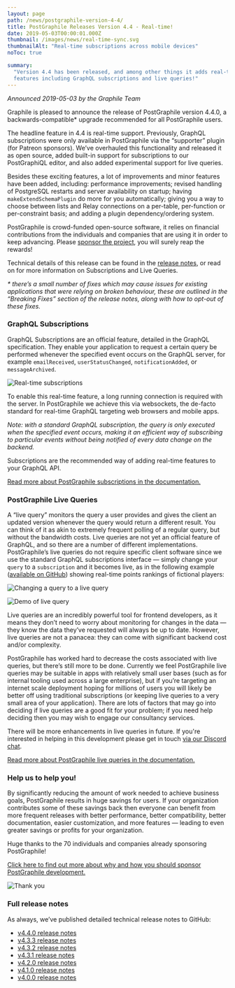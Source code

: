 ```yaml
---
layout: page
path: /news/postgraphile-version-4-4/
title: PostGraphile Releases Version 4.4 - Real-time!
date: 2019-05-03T00:00:01.000Z
thumbnail: /images/news/real-time-sync.svg
thumbnailAlt: "Real-time subscriptions across mobile devices"
noToc: true

summary:
  "Version 4.4 has been released, and among other things it adds real-time
  features including GraphQL subscriptions and live queries!"
---
```


_Announced 2019-05-03 by the Graphile Team_

<p class='intro'>
Graphile is pleased to announce the release of PostGraphile version 4.4.0, a backwards-compatible* upgrade recommended for all PostGraphile users.
</p>

The headline feature in 4.4 is real-time support. Previously, GraphQL
subscriptions were only available in PostGraphile via the “supporter” plugin
(for Patreon sponsors). We’ve overhauled this functionality and released it as
open source, added built-in support for subscriptions to our PostGraphiQL
editor, and also added experimental support for live queries.

Besides these exciting features, a lot of improvements and minor features have
been added, including: performance improvements; revised handling of PostgreSQL
restarts and server availability on startup; having `makeExtendSchemaPlugin` do
more for you automatically; giving you a way to choose between lists and Relay
connections on a per-table, per-function or per-constraint basis; and adding a
plugin dependency/ordering system.

PostGraphile is crowd-funded open-source software, it relies on financial
contributions from the individuals and companies that are using it in order to
keep advancing. Please [sponsor the project](/sponsor/), you will surely reap
the rewards!

Technical details of this release can be found in the
[release notes](https://github.com/graphile/postgraphile/releases/tag/v4.4.0),
or read on for more information on Subscriptions and Live Queries.

_\* there’s a small number of fixes which may cause issues for existing
applications that were relying on broken behaviour, these are outlined in the
“Breaking Fixes” section of the release notes, along with how to opt-out of
these fixes._

### GraphQL Subscriptions

GraphQL Subscriptions are an official feature, detailed in the GraphQL
specification. They enable your application to request a certain query be
performed whenever the specified event occurs on the GraphQL server, for example
`emailReceived`, `userStatusChanged`, `notificationAdded`, or `messageArchived`.

<div class="tc">
<img alt="Real-time subscriptions" src="/images/news/real-time-sync.svg" style="max-height: 300px" />
</div>

To enable this real-time feature, a long running connection is required with the
server. In PostGraphile we achieve this via websockets, the de-facto standard
for real-time GraphQL targeting web browsers and mobile apps.

_Note: with a standard GraphQL subscription, the query is only executed when the
specified event occurs, making it an efficient way of subscribing to particular
events without being notified of every data change on the backend._

Subscriptions are the recommended way of adding real-time features to your
GraphQL API.

[Read more about PostGraphile subscriptions in the documentation.](/postgraphile/subscriptions/)

### PostGraphile Live Queries

A “live query” monitors the query a user provides and gives the client an
updated version whenever the query would return a different result. You can
think of it as akin to extremely frequent polling of a regular query, but
without the bandwidth costs. Live queries are not yet an official feature of
GraphQL, and so there are a number of different implementations. PostGraphile’s
live queries do not require specific client software since we use the standard
GraphQL subscriptions interface — simply change your `query` to a `subscription`
and it becomes live, as in the following example
([available on GitHub](https://github.com/graphile/livesotope)) showing
real-time points rankings of fictional players:

<div class="tc">
<img alt="Changing a query to a live query" src="/images/query2subscription.png" style="max-height: 230px" />
</div>

<p></p>

<div class="tc">
<img alt="Demo of live query" src="/images/live_demo_rankings.gif" />
</div>

Live queries are an incredibly powerful tool for frontend developers, as it
means they don’t need to worry about monitoring for changes in the data — they
know the data they’ve requested will always be up to date. However, live queries
are not a panacea: they can come with significant backend cost and/or
complexity.

PostGraphile has worked hard to decrease the costs associated with live queries,
but there’s still more to be done. Currently we feel PostGraphile live queries
may be suitable in apps with relatively small user bases (such as for internal
tooling used across a large enterprise), but if you’re targeting an internet
scale deployment hoping for millions of users you will likely be better off
using traditional subscriptions (or keeping live queries to a very small area of
your application). There are lots of factors that may go into deciding if live
queries are a good fit for your problem; if you need help deciding then you may
wish to engage our consultancy services.

There will be more enhancements in live queries in future. If you're interested
in helping in this development please get in touch
[via our Discord chat](http://discord.gg/graphile).

[Read more about PostGraphile live queries in the documentation.](/postgraphile/live-queries/)

### Help us to help you!

By significantly reducing the amount of work needed to achieve business goals,
PostGraphile results in huge savings for users. If your organization contributes
some of these savings back then everyone can benefit from more frequent releases
with better performance, better compatibility, better documentation, easier
customization, and more features — leading to even greater savings or profits
for your organization.

Huge thanks to the 70 individuals and companies already sponsoring PostGraphile!

[Click here to find out more about why and how you should sponsor PostGraphile development.](/sponsor/)

<div class="tc">
<img alt="Thank you" src="/images/thanks.png" />
</div>

### Full release notes

As always, we’ve published detailed technical release notes to GitHub:

- [v4.4.0 release notes](https://github.com/graphile/postgraphile/releases/tag/v4.4.0)
- [v4.3.3 release notes](https://github.com/graphile/postgraphile/releases/tag/v4.3.3)
- [v4.3.2 release notes](https://github.com/graphile/postgraphile/releases/tag/v4.3.2)
- [v4.3.1 release notes](https://github.com/graphile/postgraphile/releases/tag/v4.3.1)
- [v4.2.0 release notes](https://github.com/graphile/postgraphile/releases/tag/v4.2.0)
- [v4.1.0 release notes](https://github.com/graphile/postgraphile/releases/tag/v4.1.0)
- [v4.0.0 release notes](https://github.com/graphile/postgraphile/releases/tag/v4.0.0)
